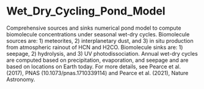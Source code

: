 # Wet_Dry_Cycling_Pond_Model
Comprehensive sources and sinks numerical pond model to compute biomolecule concentrations under seasonal wet-dry cycles. Biomolecule sources are: 1) meteorites, 2) interplanetary dust, and 3) in situ production from atmospheric rainout of HCN and H2CO. Biomolecule sinks are: 1) seepage, 2) hydrolysis, and 3) UV photodissociation. Annual wet-dry cycles are computed based on precipitation, evaporation, and seepage and are based on locations on Earth today. For more details, see Pearce et al. (2017), PNAS (10.1073/pnas.1710339114) and Pearce et al. (2021), Nature Astronomy.
